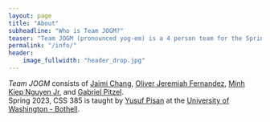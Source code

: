 ```yaml
---
layout: page
title: "About"
subheadline: "Who is Team JOGM?"
teaser: "Team JOGM (pronounced yog-em) is a 4 person team for the Spring 2023 CSS 385 class, Introduction to Game Development at the University of Washington Bothell. This specific website is for our first game, <strong>Sakura Strikers</strong>!"
permalink: "/info/"
header:
    image_fullwidth: "header_drop.jpg"
---
```


*Team JOGM* consists of [Jaimi Chang][1], [Oliver Jeremiah Fernandez][2], [Minh Kiep Nguyen Jr][3], and [Gabriel Pitzel][4].<br>
Spring 2023, CSS 385 is taught by [Yusuf Pisan][5] at the [University of Washington - Bothell][6].

 [1]: https://github.com/JaiChong
 [2]: https://github.com/ojfernandez
 [3]: https://github.com/MinNguTru
 [4]: https://github.com/IProxyPI
 [5]: https://pisanorg.github.io/yusuf/
 [6]: https://www.uwb.edu/

